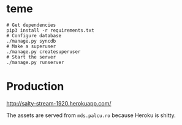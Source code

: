 # teme

```
# Get dependencies
pip3 install -r requirements.txt
# Configure database
./manage.py syncdb
# Make a superuser
./manage.py createsuperuser
# Start the server
./manage.py runserver
```

# Production

http://salty-stream-1920.herokuapp.com/

The assets are served from `mds.palcu.ro` because Heroku is shitty.
